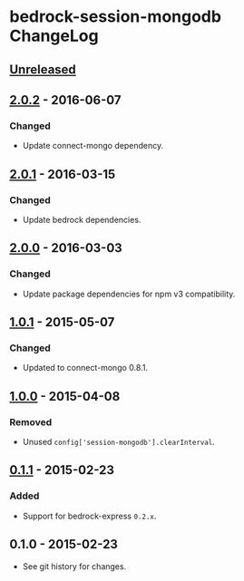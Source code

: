 # bedrock-session-mongodb ChangeLog

## [Unreleased]

## [2.0.2] - 2016-06-07

### Changed
- Update connect-mongo dependency.

## [2.0.1] - 2016-03-15

### Changed
- Update bedrock dependencies.

## [2.0.0] - 2016-03-03

### Changed
- Update package dependencies for npm v3 compatibility.

## [1.0.1] - 2015-05-07

### Changed
- Updated to connect-mongo 0.8.1.

## [1.0.0] - 2015-04-08

### Removed
- Unused `config['session-mongodb'].clearInterval`.

## [0.1.1] - 2015-02-23

### Added
- Support for bedrock-express `0.2.x`.

## 0.1.0 - 2015-02-23

- See git history for changes.

[Unreleased]: https://github.com/digitalbazaar/bedrock-session-mongodb/compare/2.0.2...HEAD
[2.0.2]: https://github.com/digitalbazaar/bedrock-session-mongodb/compare/2.0.1...2.0.2
[2.0.1]: https://github.com/digitalbazaar/bedrock-session-mongodb/compare/2.0.0...2.0.1
[2.0.0]: https://github.com/digitalbazaar/bedrock-session-mongodb/compare/1.0.1...2.0.0
[1.0.1]: https://github.com/digitalbazaar/bedrock-session-mongodb/compare/1.0.0...1.0.1
[1.0.0]: https://github.com/digitalbazaar/bedrock-session-mongodb/compare/0.1.1...1.0.0
[0.1.1]: https://github.com/digitalbazaar/bedrock-session-mongodb/compare/0.1.0...0.1.1
